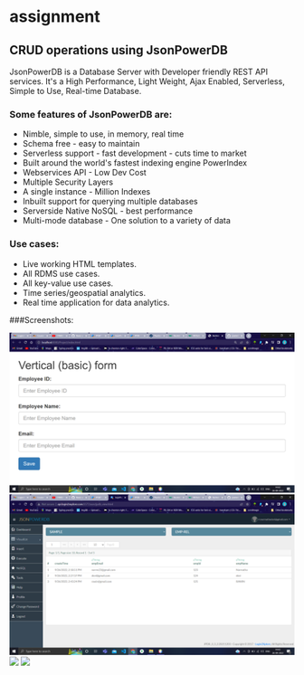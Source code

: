 
# assignment
## CRUD operations using JsonPowerDB
JsonPowerDB is a Database Server with Developer friendly REST API services. It's a High Performance, Light Weight, Ajax Enabled, Serverless, Simple to Use, Real-time Database.
### Some features of JsonPowerDB are:
* Nimble, simple to use, in memory, real time
* Schema free - easy to maintain
* Serverless support - fast development - cuts time to market
* Built around the world's fastest indexing engine PowerIndex
* Webservices API - Low Dev Cost
* Multiple Security Layers
* A single instance - Million Indexes
* Inbuilt support for querying multiple databases
* Serverside Native NoSQL - best performance
* Multi-mode database - One solution to a variety of data

### Use cases:
* Live working HTML templates.
* All RDMS use cases.
* All key-value use cases.
* Time series/geospatial analytics.
* Real time application for data analytics.

###Screenshots:

![form](/assets/Screenshot(1).png)
![jsondb](/assets/Screenshot(2).png)
![](/assets/Screenshot(3).png)
![](/assets/Screenshot(4).png)

